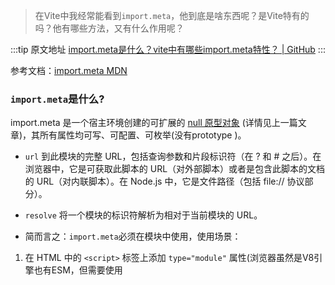 > 在Vite中我经常能看到`import.meta`，他到底是啥东西呢？是Vite特有的吗？他有哪些方法，又有什么作用呢？

  :::tip 原文地址
  [import.meta是什么？vite中有哪些import.meta特性？ | GitHub](https://github.com/jynba/jynba.github.io/issues/73)
  :::
  
参考文档：[import.meta MDN](https://developer.mozilla.org/zh-CN/docs/Web/JavaScript/Reference/Operators/import.meta)

### `import.meta`是什么?
import.meta 是一个宿主环境创建的可扩展的 [null 原型对象](https://github.com/jynba/jynba.github.io/issues/72) (详情见上一篇文章)，其所有属性均可写、可配置、可枚举(没有prototype )。

* `url`
到此模块的完整 URL，包括查询参数和片段标识符（在 ? 和 # 之后）。在浏览器中，它是可获取此脚本的 URL（对外部脚本）或者是包含此脚本的文档的 URL（对内联脚本）。在 Node.js 中，它是文件路径（包括 file:// 协议部分）。

* `resolve`
将一个模块的标识符解析为相对于当前模块的 URL。

* 简而言之：`import.meta`必须在模块中使用，使用场景：
1. 在 HTML 中的 `<script>` 标签上添加 `type="module"` 属性(浏览器虽然是V8引擎也有ESM，但需要使用 <script type="module"> 来识别模块)
2. 在`NodeJS`中
3. 在`Vite`中

### `Vite`中有哪些`import.meta`特性，有什么作用?

* 在 Vite 中，`import.meta` 除了支持标准的`import.meta.url` 之外，还扩展了很多特性

`import.meta.env`：访问环境变量。

`import.meta.hot`：支持热模块替换（`HMR`）。

`import.meta.resolve`：解析模块路径（`Node.js` 环境中可用）。

`import.meta.url`：获取当前模块的 `URL`(ESM自带)。

`import.meta.glob`：批量动态导入模块。

`import.meta.globEager`：同步批量导入模块。(已经弃用，使用 import.meta.glob('*', { eager: true }) 来代替)